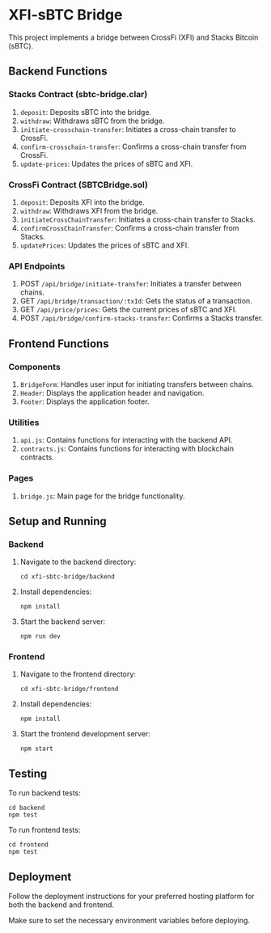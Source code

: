 # XFI-sBTC Bridge

This project implements a bridge between CrossFi (XFI) and Stacks Bitcoin (sBTC).

## Backend Functions

### Stacks Contract (sbtc-bridge.clar)

1. `deposit`: Deposits sBTC into the bridge.
2. `withdraw`: Withdraws sBTC from the bridge.
3. `initiate-crosschain-transfer`: Initiates a cross-chain transfer to CrossFi.
4. `confirm-crosschain-transfer`: Confirms a cross-chain transfer from CrossFi.
5. `update-prices`: Updates the prices of sBTC and XFI.

### CrossFi Contract (SBTCBridge.sol)

1. `deposit`: Deposits XFI into the bridge.
2. `withdraw`: Withdraws XFI from the bridge.
3. `initiateCrossChainTransfer`: Initiates a cross-chain transfer to Stacks.
4. `confirmCrossChainTransfer`: Confirms a cross-chain transfer from Stacks.
5. `updatePrices`: Updates the prices of sBTC and XFI.

### API Endpoints

1. POST `/api/bridge/initiate-transfer`: Initiates a transfer between chains.
2. GET `/api/bridge/transaction/:txId`: Gets the status of a transaction.
3. GET `/api/price/prices`: Gets the current prices of sBTC and XFI.
4. POST `/api/bridge/confirm-stacks-transfer`: Confirms a Stacks transfer.

## Frontend Functions

### Components

1. `BridgeForm`: Handles user input for initiating transfers between chains.
2. `Header`: Displays the application header and navigation.
3. `Footer`: Displays the application footer.

### Utilities

1. `api.js`: Contains functions for interacting with the backend API.
2. `contracts.js`: Contains functions for interacting with blockchain contracts.

### Pages

1. `bridge.js`: Main page for the bridge functionality.

## Setup and Running

### Backend

1. Navigate to the backend directory:
   ```
   cd xfi-sbtc-bridge/backend
   ```

2. Install dependencies:
   ```
   npm install
   ```

3. Start the backend server:
   ```
   npm run dev
   ```

### Frontend

1. Navigate to the frontend directory:
   ```
   cd xfi-sbtc-bridge/frontend
   ```

2. Install dependencies:
   ```
   npm install
   ```

3. Start the frontend development server:
   ```
   npm start
   ```

## Testing

To run backend tests:
```
cd backend
npm test
```

To run frontend tests:
```
cd frontend
npm test
```

## Deployment

Follow the deployment instructions for your preferred hosting platform for both the backend and frontend.

Make sure to set the necessary environment variables before deploying.